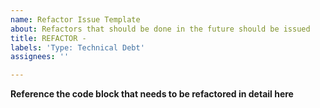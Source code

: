 ```yaml
---
name: Refactor Issue Template
about: Refactors that should be done in the future should be issued
title: REFACTOR -
labels: 'Type: Technical Debt'
assignees: ''

---
```


**Reference the code block that needs to be refactored in detail here**
